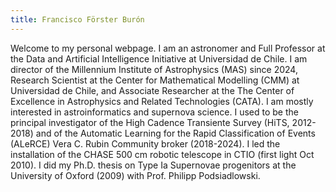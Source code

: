 ```yaml
---
title: Francisco Förster Burón
---
```


Welcome to my personal webpage. I am an astronomer and Full Professor at the Data and Artificial Intelligence Initiative at Universidad de Chile. I am director of the Millennium Institute of Astrophysics (MAS) since 2024, Research Scientist at the Center for Mathematical Modelling (CMM) at Universidad de Chile, and Associate Researcher at the The Center of Excellence in Astrophysics and Related Technologies (CATA). I am mostly interested in astroinformatics and supernova science. I used to be the principal investigator of the High Cadence Transiente Survey (HiTS, 2012-2018) and of the Automatic Learning for the Rapid Classification of Events (ALeRCE) Vera C. Rubin Community broker (2018-2024). I led the installation of the CHASE 500 cm robotic telescope in CTIO (first light Oct 2010). I did my Ph.D. thesis on Type Ia Supernovae progenitors at the University of Oxford (2009) with Prof. Philipp Podsiadlowski.